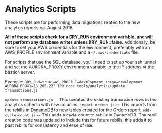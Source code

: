 # Analytics Scripts

These scripts are for performing data migrations related to the new analytics reports ca. August 2018.

**All of these scripts check for a DRY_RUN environment variable, and will not perform any database writes unless DRY_RUN=false.**  Additionally, be sure to set your AWS credentials for the environment, preferably with an AWS_PROFILE environment variable and a `~/.aws/credentials` file.

For scripts that use the SQL database, you'll need to set up your ssh tunnel and set the AURORA_PROXY environment variable to the IP address of the bastion server.

Example: `DRY_RUN=true AWS_PROFILE=development stage=development AURORA_PROXY=18.205.227.100 node tools/analytics/update-transactions.js`

`update-transactions.js` -- This updates the existing transaction rows in the analytics schema with new columns.
`import-orders.js` -- This imports from the rebills in DynamoDB to new tables created for the Orders report.
`add-cycle-count.js` -- This adds a cycle count to rebills in DynamoDB.  The rebill creation code was updated to include this for future rebills, this adds it to past rebills for consistency and ease of use.
